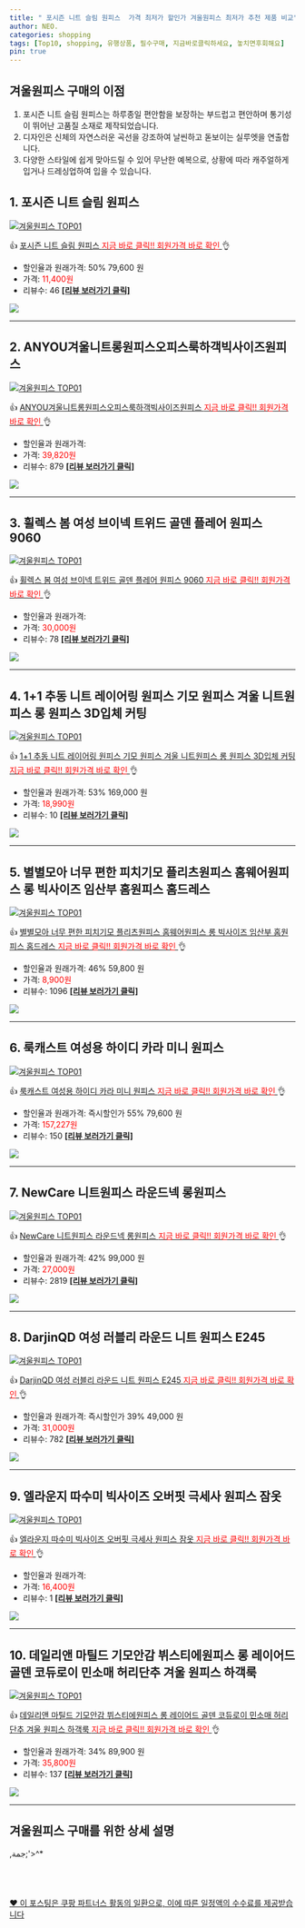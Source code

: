```yaml
---
title: " 포시즌 니트 슬림 원피스  가격 최저가 할인가 겨울원피스 최저가 추천 제품 비교"
author: NEO.
categories: shopping
tags: [Top10, shopping, 유행상품, 필수구매, 지금바로클릭하세요, 놓치면후회해요]
pin: true
---
```

## 겨울원피스 구매의 이점
1. 포시즌 니트 슬림 원피스는 하루종일 편안함을 보장하는 부드럽고 편안하며 통기성이 뛰어난 고품질 소재로 제작되었습니다.
2. 디자인은 신체의 자연스러운 곡선을 강조하여 날씬하고 돋보이는 실루엣을 연출합니다.
3. 다양한 스타일에 쉽게 맞아드릴 수 있어 무난한 예복으로, 상황에 따라 캐주얼하게 입거나 드레싱업하여 입을 수 있습니다.

   

## 1.  포시즌 니트 슬림 원피스 

[![겨울원피스 TOP01](https://thumbnail9.coupangcdn.com/thumbnails/remote/490x490ex/image/vendor_inventory/efb7/e0315db5386f52befb2bcb3f0a3b42b5836d9d1aaaaf987b39658d6c9379.png)](https://link.coupang.com/re/AFFSDP?lptag=AF3617701&subid=GithubCoopas&pageKey=7897733199&traceid=V0-153&itemId=21636465934&vendorItemId=88687341399)


👍 [ 포시즌 니트 슬림 원피스  <font color=red> 지금 바로 클릭!! 회원가격 바로 확인 </font> ](https://link.coupang.com/re/AFFSDP?lptag=AF3617701&subid=GithubCoopas&pageKey=7897733199&traceid=V0-153&itemId=21636465934&vendorItemId=88687341399) 👌 


- 할인율과 원래가격: 50%  79,600   원
- 가격: <span style='color:red'>11,400원</span>
- 리뷰수: 46  [**[리뷰 보러가기 클릭]**](https://link.coupang.com/re/AFFSDP?lptag=AF3617701&subid=GithubCoopas&pageKey=7897733199&traceid=V0-153&itemId=21636465934&vendorItemId=88687341399)

[![](/discount_price.png)](https://link.coupang.com/re/AFFSDP?lptag=AF3617701&subid=GithubCoopas&pageKey=7897733199&traceid=V0-153&itemId=21636465934&vendorItemId=88687341399)

---


   

## 2.  ANYOU겨울니트롱원피스오피스룩하객빅사이즈원피스 

[![겨울원피스 TOP01](https://thumbnail9.coupangcdn.com/thumbnails/remote/490x490ex/image/vendor_inventory/cbf3/b47dfa9b85d4264e066a2b9c6982e8e8bfef26de94c031832ff5bf067b6b.jpg)](https://link.coupang.com/re/AFFSDP?lptag=AF3617701&subid=GithubCoopas&pageKey=7737911042&traceid=V0-153&itemId=20810671013&vendorItemId=88353758421)


👍 [ ANYOU겨울니트롱원피스오피스룩하객빅사이즈원피스  <font color=red> 지금 바로 클릭!! 회원가격 바로 확인 </font> ](https://link.coupang.com/re/AFFSDP?lptag=AF3617701&subid=GithubCoopas&pageKey=7737911042&traceid=V0-153&itemId=20810671013&vendorItemId=88353758421) 👌 


- 할인율과 원래가격: 
- 가격: <span style='color:red'>39,820원</span>
- 리뷰수: 879  [**[리뷰 보러가기 클릭]**](https://link.coupang.com/re/AFFSDP?lptag=AF3617701&subid=GithubCoopas&pageKey=7737911042&traceid=V0-153&itemId=20810671013&vendorItemId=88353758421)

[![](/discount_price.png)](https://link.coupang.com/re/AFFSDP?lptag=AF3617701&subid=GithubCoopas&pageKey=7737911042&traceid=V0-153&itemId=20810671013&vendorItemId=88353758421)

---


   

## 3.  휠렉스 봄 여성 브이넥 트위드 골덴 플레어 원피스 9060 

[![겨울원피스 TOP01](https://thumbnail8.coupangcdn.com/thumbnails/remote/490x490ex/image/vendor_inventory/63b5/aa330565fcc817ac2c3d8d84291ea1ba31cbe3a7d7615c9b12e8eb9ee1b1.jpg)](https://link.coupang.com/re/AFFSDP?lptag=AF3617701&subid=GithubCoopas&pageKey=7646433677&traceid=V0-153&itemId=20332676234&vendorItemId=87417734897)


👍 [ 휠렉스 봄 여성 브이넥 트위드 골덴 플레어 원피스 9060  <font color=red> 지금 바로 클릭!! 회원가격 바로 확인 </font> ](https://link.coupang.com/re/AFFSDP?lptag=AF3617701&subid=GithubCoopas&pageKey=7646433677&traceid=V0-153&itemId=20332676234&vendorItemId=87417734897) 👌 


- 할인율과 원래가격: 
- 가격: <span style='color:red'>30,000원</span>
- 리뷰수: 78  [**[리뷰 보러가기 클릭]**](https://link.coupang.com/re/AFFSDP?lptag=AF3617701&subid=GithubCoopas&pageKey=7646433677&traceid=V0-153&itemId=20332676234&vendorItemId=87417734897)

[![](/discount_price.png)](https://link.coupang.com/re/AFFSDP?lptag=AF3617701&subid=GithubCoopas&pageKey=7646433677&traceid=V0-153&itemId=20332676234&vendorItemId=87417734897)

---


   

## 4.  1+1 추동 니트 레이어링 원피스 기모 원피스 겨울 니트원피스 롱 원피스 3D입체 커팅 

[![겨울원피스 TOP01](https://thumbnail10.coupangcdn.com/thumbnails/remote/490x490ex/image/vendor_inventory/09ec/b79c593ff1f582bbf2fed6df688756f713da4bb9dbec5abb051c451f0775.png)](https://link.coupang.com/re/AFFSDP?lptag=AF3617701&subid=GithubCoopas&pageKey=7764978147&traceid=V0-153&itemId=20948717582&vendorItemId=88014695201)


👍 [ 1+1 추동 니트 레이어링 원피스 기모 원피스 겨울 니트원피스 롱 원피스 3D입체 커팅  <font color=red> 지금 바로 클릭!! 회원가격 바로 확인 </font> ](https://link.coupang.com/re/AFFSDP?lptag=AF3617701&subid=GithubCoopas&pageKey=7764978147&traceid=V0-153&itemId=20948717582&vendorItemId=88014695201) 👌 


- 할인율과 원래가격: 53%  169,000   원
- 가격: <span style='color:red'>18,990원</span>
- 리뷰수: 10  [**[리뷰 보러가기 클릭]**](https://link.coupang.com/re/AFFSDP?lptag=AF3617701&subid=GithubCoopas&pageKey=7764978147&traceid=V0-153&itemId=20948717582&vendorItemId=88014695201)

[![](/discount_price.png)](https://link.coupang.com/re/AFFSDP?lptag=AF3617701&subid=GithubCoopas&pageKey=7764978147&traceid=V0-153&itemId=20948717582&vendorItemId=88014695201)

---


   

## 5.  별별모아 너무 편한 피치기모 플리츠원피스 홈웨어원피스 롱 빅사이즈 임산부 홈원피스 홈드레스 

[![겨울원피스 TOP01](https://thumbnail9.coupangcdn.com/thumbnails/remote/490x490ex/image/vendor_inventory/a29a/03b2098f24b766b409a8e81a7ec6ff9da51e21d3c14571124b8866894303.jpg)](https://link.coupang.com/re/AFFSDP?lptag=AF3617701&subid=GithubCoopas&pageKey=7298063168&traceid=V0-153&itemId=18668476907&vendorItemId=83543369063)


👍 [ 별별모아 너무 편한 피치기모 플리츠원피스 홈웨어원피스 롱 빅사이즈 임산부 홈원피스 홈드레스  <font color=red> 지금 바로 클릭!! 회원가격 바로 확인 </font> ](https://link.coupang.com/re/AFFSDP?lptag=AF3617701&subid=GithubCoopas&pageKey=7298063168&traceid=V0-153&itemId=18668476907&vendorItemId=83543369063) 👌 


- 할인율과 원래가격: 46%  59,800   원
- 가격: <span style='color:red'>8,900원</span>
- 리뷰수: 1096  [**[리뷰 보러가기 클릭]**](https://link.coupang.com/re/AFFSDP?lptag=AF3617701&subid=GithubCoopas&pageKey=7298063168&traceid=V0-153&itemId=18668476907&vendorItemId=83543369063)

[![](/discount_price.png)](https://link.coupang.com/re/AFFSDP?lptag=AF3617701&subid=GithubCoopas&pageKey=7298063168&traceid=V0-153&itemId=18668476907&vendorItemId=83543369063)

---


   

## 6.  룩캐스트 여성용 하이디 카라 미니 원피스 

[![겨울원피스 TOP01](https://thumbnail6.coupangcdn.com/thumbnails/remote/490x490ex/image/rs_quotation_api/lhxij2ro/da00b5b04c7546c08a806ab9db28dff1.jpg)](https://link.coupang.com/re/AFFSDP?lptag=AF3617701&subid=GithubCoopas&pageKey=7214853303&traceid=V0-153&itemId=18268179625&vendorItemId=85414492914)


👍 [ 룩캐스트 여성용 하이디 카라 미니 원피스  <font color=red> 지금 바로 클릭!! 회원가격 바로 확인 </font> ](https://link.coupang.com/re/AFFSDP?lptag=AF3617701&subid=GithubCoopas&pageKey=7214853303&traceid=V0-153&itemId=18268179625&vendorItemId=85414492914) 👌 


- 할인율과 원래가격: 즉시할인가 55%  79,600   원
- 가격: <span style='color:red'>157,227원</span>
- 리뷰수: 150  [**[리뷰 보러가기 클릭]**](https://link.coupang.com/re/AFFSDP?lptag=AF3617701&subid=GithubCoopas&pageKey=7214853303&traceid=V0-153&itemId=18268179625&vendorItemId=85414492914)

[![](/discount_price.png)](https://link.coupang.com/re/AFFSDP?lptag=AF3617701&subid=GithubCoopas&pageKey=7214853303&traceid=V0-153&itemId=18268179625&vendorItemId=85414492914)

---


   

## 7.  NewCare 니트원피스 라운드넥 롱원피스 

[![겨울원피스 TOP01](https://thumbnail10.coupangcdn.com/thumbnails/remote/490x490ex/image/vendor_inventory/05c7/c2e027aacd73bc9a03baee073a24d1480838faa258c6366319eecac1699f.png)](https://link.coupang.com/re/AFFSDP?lptag=AF3617701&subid=GithubCoopas&pageKey=315102369&traceid=V0-153&itemId=1001336789&vendorItemId=5430079255)


👍 [ NewCare 니트원피스 라운드넥 롱원피스  <font color=red> 지금 바로 클릭!! 회원가격 바로 확인 </font> ](https://link.coupang.com/re/AFFSDP?lptag=AF3617701&subid=GithubCoopas&pageKey=315102369&traceid=V0-153&itemId=1001336789&vendorItemId=5430079255) 👌 


- 할인율과 원래가격: 42%  99,000   원
- 가격: <span style='color:red'>27,000원</span>
- 리뷰수: 2819  [**[리뷰 보러가기 클릭]**](https://link.coupang.com/re/AFFSDP?lptag=AF3617701&subid=GithubCoopas&pageKey=315102369&traceid=V0-153&itemId=1001336789&vendorItemId=5430079255)

[![](/discount_price.png)](https://link.coupang.com/re/AFFSDP?lptag=AF3617701&subid=GithubCoopas&pageKey=315102369&traceid=V0-153&itemId=1001336789&vendorItemId=5430079255)

---


   

## 8.  DarjinQD 여성 러블리 라운드 니트 원피스 E245 

[![겨울원피스 TOP01](https://thumbnail6.coupangcdn.com/thumbnails/remote/490x490ex/image/vendor_inventory/e555/2b8a0a21be03dbfda18db4264bc0099993e6e738ab569f180d9288f941fd.jpg)](https://link.coupang.com/re/AFFSDP?lptag=AF3617701&subid=GithubCoopas&pageKey=7689778601&traceid=V0-153&itemId=20560900829&vendorItemId=88069540267)


👍 [ DarjinQD 여성 러블리 라운드 니트 원피스 E245  <font color=red> 지금 바로 클릭!! 회원가격 바로 확인 </font> ](https://link.coupang.com/re/AFFSDP?lptag=AF3617701&subid=GithubCoopas&pageKey=7689778601&traceid=V0-153&itemId=20560900829&vendorItemId=88069540267) 👌 


- 할인율과 원래가격: 즉시할인가 39%  49,000   원
- 가격: <span style='color:red'>31,000원</span>
- 리뷰수: 782  [**[리뷰 보러가기 클릭]**](https://link.coupang.com/re/AFFSDP?lptag=AF3617701&subid=GithubCoopas&pageKey=7689778601&traceid=V0-153&itemId=20560900829&vendorItemId=88069540267)

[![](/discount_price.png)](https://link.coupang.com/re/AFFSDP?lptag=AF3617701&subid=GithubCoopas&pageKey=7689778601&traceid=V0-153&itemId=20560900829&vendorItemId=88069540267)

---


   

## 9.  엘라운지 따수미 빅사이즈 오버핏 극세사 원피스 잠옷 

[![겨울원피스 TOP01](https://thumbnail6.coupangcdn.com/thumbnails/remote/490x490ex/image/vendor_inventory/330a/eeabe8e4c31d0f91f40f449a14e205affe3c3de84cc769ee26ebe0302174.jpg)](https://link.coupang.com/re/AFFSDP?lptag=AF3617701&subid=GithubCoopas&pageKey=7551067205&traceid=V0-153&itemId=19872221063&vendorItemId=86972915819)


👍 [ 엘라운지 따수미 빅사이즈 오버핏 극세사 원피스 잠옷  <font color=red> 지금 바로 클릭!! 회원가격 바로 확인 </font> ](https://link.coupang.com/re/AFFSDP?lptag=AF3617701&subid=GithubCoopas&pageKey=7551067205&traceid=V0-153&itemId=19872221063&vendorItemId=86972915819) 👌 


- 할인율과 원래가격: 
- 가격: <span style='color:red'>16,400원</span>
- 리뷰수: 1  [**[리뷰 보러가기 클릭]**](https://link.coupang.com/re/AFFSDP?lptag=AF3617701&subid=GithubCoopas&pageKey=7551067205&traceid=V0-153&itemId=19872221063&vendorItemId=86972915819)

[![](/discount_price.png)](https://link.coupang.com/re/AFFSDP?lptag=AF3617701&subid=GithubCoopas&pageKey=7551067205&traceid=V0-153&itemId=19872221063&vendorItemId=86972915819)

---


   

## 10.  데일리앤 마틸드 기모안감 뷔스티에원피스 롱 레이어드 골덴 코듀로이 민소매 허리단추 겨울 원피스 하객룩 

[![겨울원피스 TOP01](https://thumbnail7.coupangcdn.com/thumbnails/remote/490x490ex/image/vendor_inventory/4814/e6b819adad4899019fbee521b83697d5b5c69953db3ee2c0aa75e5f3b07b.jpg)](https://link.coupang.com/re/AFFSDP?lptag=AF3617701&subid=GithubCoopas&pageKey=7757498038&traceid=V0-153&itemId=20911654469&vendorItemId=88000513147)


👍 [ 데일리앤 마틸드 기모안감 뷔스티에원피스 롱 레이어드 골덴 코듀로이 민소매 허리단추 겨울 원피스 하객룩  <font color=red> 지금 바로 클릭!! 회원가격 바로 확인 </font> ](https://link.coupang.com/re/AFFSDP?lptag=AF3617701&subid=GithubCoopas&pageKey=7757498038&traceid=V0-153&itemId=20911654469&vendorItemId=88000513147) 👌 


- 할인율과 원래가격: 34%  89,900   원
- 가격: <span style='color:red'>35,800원</span>
- 리뷰수: 137  [**[리뷰 보러가기 클릭]**](https://link.coupang.com/re/AFFSDP?lptag=AF3617701&subid=GithubCoopas&pageKey=7757498038&traceid=V0-153&itemId=20911654469&vendorItemId=88000513147)

[![](/discount_price.png)](https://link.coupang.com/re/AFFSDP?lptag=AF3617701&subid=GithubCoopas&pageKey=7757498038&traceid=V0-153&itemId=20911654469&vendorItemId=88000513147)

---
## 겨울원피스 구매를 위한 상세 설명
,جمة;'>^*<br><br><br><br><br> [ ❤  이 포스팅은 쿠팡 파트너스 활동의 일환으로, 이에 따른 일정액의 수수료를 제공받습니다](https://link.coupang.com/a/bcEFyh)